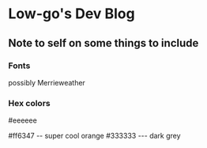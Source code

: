 # Low-go's Dev Blog

## Note to self on some things to include

### Fonts

possibly Merrieweather



### Hex colors

#eeeeee


#ff6347 -- super cool orange
#333333 --- dark grey